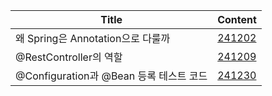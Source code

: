 

| Title                           | Content                                         |
|---------------------------------|-------------------------------------------------|
| 왜 Spring은 Annotation으로 다룰까      | [241202](./src/main/java/org/example/TIL241202) |
| @RestController의 역할             | [241209](./src/main/java/org/example/TIL241209) |
| @Configuration과 @Bean 등록 테스트 코드 | [241230](./src/main/java/org/example/TIL241230) |                                      |

